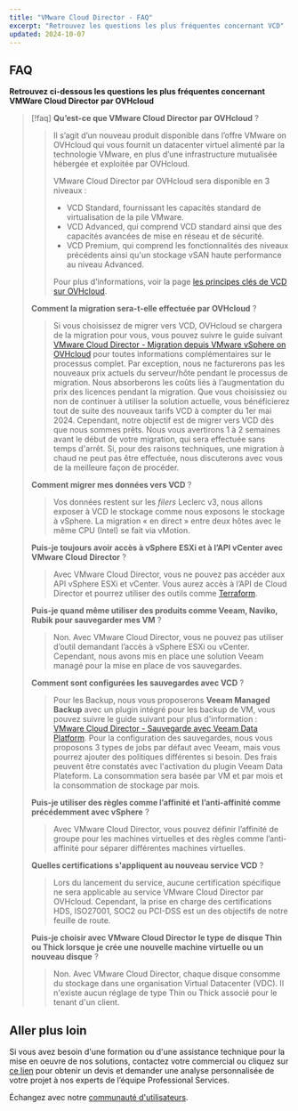 ```yaml
---
title: "VMware Cloud Director - FAQ"
excerpt: "Retrouvez les questions les plus fréquentes concernant VCD"
updated: 2024-10-07
---
```


## FAQ

**Retrouvez ci-dessous les questions les plus fréquentes concernant VMWare Cloud Director par OVHcloud**

> [!faq]
> **Qu’est-ce que VMware Cloud Director par OVHcloud** ? <a name="VCDonOVH"></a>
> > Il s’agit d’un nouveau produit disponible dans l’offre VMware on OVHcloud qui vous fournit un datacenter virtuel alimenté par la technologie VMware, en plus d’une infrastructure mutualisée hébergée et exploitée par OVHcloud.
> > 
> > VMware Cloud Director par OVHcloud sera disponible en 3 niveaux :
> > - VCD Standard, fournissant les capacités standard de virtualisation de la pile VMware.
> > - VCD Advanced, qui comprend VCD standard ainsi que des capacités avancées de mise en réseau et de sécurité.
> > - VCD Premium, qui comprend les fonctionnalités des niveaux précédents ainsi qu'un stockage vSAN haute performance au niveau Advanced.
> >
> > Pour plus d'informations, voir la page [les principes clés de VCD sur OVHcloud](/pages/hosted_private_cloud/hosted_private_cloud_powered_by_vmware/vcd-get-concepts#key-features).
> > 
> **Comment la migration sera-t-elle effectuée par OVHcloud** ? <a name="migrationVCD"></a>
> > Si vous choisissez de migrer vers VCD, OVHcloud se chargera de la migration pour vous, vous pouvez suivre le guide suivant [VMware Cloud Director - Migration depuis VMware vSphere on OVHcloud](/pages/hosted_private_cloud/hosted_private_cloud_powered_by_vmware/vcd_migration_use-cases) pour toutes informations complémentaires sur le processus complet.
> > Par exception, nous ne facturerons pas les nouveaux prix actuels du serveur/hôte pendant le processus de migration. Nous absorberons les coûts liés à l’augmentation du prix des licences pendant la migration. Que vous choisissiez ou non de continuer à utiliser la solution actuelle, vous bénéficierez tout de suite des nouveaux tarifs VCD à compter du 1er mai 2024.
> > Cependant, notre objectif est de migrer vers VCD dès que nous sommes prêts. Nous vous avertirons 1 à 2 semaines avant le début de votre migration, qui sera effectuée sans temps d'arrêt. Si, pour des raisons techniques, une migration à chaud ne peut pas être effectuée, nous discuterons avec vous de la meilleure façon de procéder.
> > 
> **Comment migrer mes données vers VCD** ? <a name="migrationdata"></a>
> > Vos données restent sur les *filers* Leclerc v3, nous allons exposer à VCD le stockage comme nous exposons le stockage à vSphere. La migration « en direct » entre deux hôtes avec le même CPU (Intel) se fait via vMotion.
> >
> **Puis-je toujours avoir accès à vSphere ESXi et à l’API vCenter avec VMware Cloud Director** ? <a name="accessAPI"></a>
> > Avec VMware Cloud Director, vous ne pouvez pas accéder aux API vSphere ESXi et vCenter. Vous aurez accès à l’API de Cloud Director et pourrez utiliser des outils comme [Terraform](https://registry.terraform.io/providers/vmware/vcd/latest/docs).
> >
> **Puis-je quand même utiliser des produits comme Veeam, Naviko, Rubik pour sauvegarder mes VM** ? <a name="backupTools"></a>
> > Non. Avec VMware Cloud Director, vous ne pouvez pas utiliser d’outil demandant l’accès à vSphere ESXi ou vCenter. Cependant, nous avons mis en place une solution Veeam managé pour la mise en place de vos sauvegardes.
> >
> **Comment sont configurées les sauvegardes avec VCD** ?
> > Pour les Backup, nous vous proposerons **Veeam Managed Backup** avec un plugin intégré pour les backup de VM, vous pouvez suivre le guide suivant pour plus d'information : [VMware Cloud Director - Sauvegarde avec Veeam Data Platform](/pages/hosted_private_cloud/hosted_private_cloud_powered_by_vmware/vcd-backup).
> > Pour la configuration des sauvegardes, nous vous proposons 3 types de jobs par défaut avec Veeam, mais vous pourrez ajouter des politiques différentes si besoin. Des frais peuvent être constatés avec l'activation du plugin Veeam Data Plateform.
> > La consommation sera basée par VM et par mois et la consommation de stockage par mois.
> >
> **Puis-je utiliser des règles comme l’affinité et l’anti-affinité comme précédemment avec vSphere** ? <a name="rulesvSphere"></a>
> > Avec VMware Cloud Director, vous pouvez définir l’affinité de groupe pour les machines virtuelles et des règles comme l’anti-affinité pour séparer différentes machines virtuelles.
> > 
> **Quelles certifications s'appliquent au nouveau service VCD** ? <a name="certifications"></a>
> > Lors du lancement du service, aucune certification spécifique ne sera applicable au service VMware Cloud Director par OVHcloud.
> > Cependant, la prise en charge des certifications HDS, ISO27001, SOC2 ou PCI-DSS est un des objectifs de notre feuille de route.
> >
> **Puis-je choisir avec VMware Cloud Director le type de disque Thin ou Thick lorsque je crée une nouvelle machine virtuelle ou un nouveau disque** ?
> > Non. Avec VMware Cloud Director, chaque disque consomme du stockage dans une organisation Virtual Datacenter (VDC). Il n'existe aucun réglage de type Thin ou Thick associé pour le tenant d'un client.
> >

## Aller plus loin

Si vous avez besoin d'une formation ou d'une assistance technique pour la mise en oeuvre de nos solutions, contactez votre commercial ou cliquez sur [ce lien](https://www.ovhcloud.com/fr/professional-services/) pour obtenir un devis et demander une analyse personnalisée de votre projet à nos experts de l’équipe Professional Services.

Échangez avec notre [communauté d'utilisateurs](/links/community).